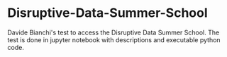 # Disruptive-Data-Summer-School

Davide Bianchi's test to access the Disruptive Data Summer School. The test is done in jupyter notebook with descriptions and executable python code.
